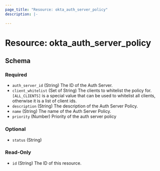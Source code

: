 ```yaml
---
page_title: "Resource: okta_auth_server_policy"
description: |-
  
---
```


# Resource: okta_auth_server_policy





<!-- schema generated by tfplugindocs -->
## Schema

### Required

- `auth_server_id` (String) The ID of the Auth Server.
- `client_whitelist` (Set of String) The clients to whitelist the policy for. `[ALL_CLIENTS]` is a special value that can be used to whitelist all clients, otherwise it is a list of client ids.
- `description` (String) The description of the Auth Server Policy.
- `name` (String) The name of the Auth Server Policy.
- `priority` (Number) Priority of the auth server policy

### Optional

- `status` (String)

### Read-Only

- `id` (String) The ID of this resource.


